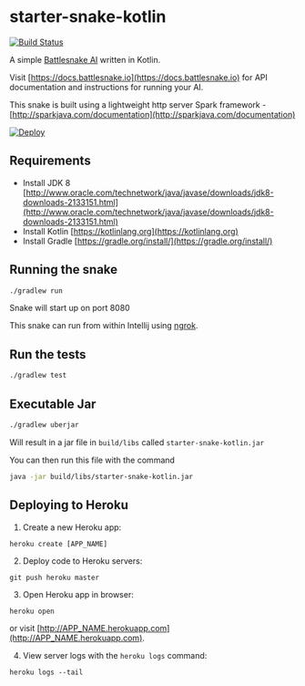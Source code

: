 starter-snake-kotlin
===

[![Build Status](https://travis-ci.org/battlesnakeio/starter-snake-kotlin.svg?branch=master)](https://travis-ci.org/battlesnakeio/starter-snake-kotlin)

A simple [Battlesnake AI](http://battlesnake.io) written in Kotlin.

Visit [https://docs.battlesnake.io](https://docs.battlesnake.io) 
for API documentation and instructions for running your AI.

This snake is built using a lightweight http server Spark framework - [http://sparkjava.com/documentation](http://sparkjava.com/documentation)

[![Deploy](https://www.herokucdn.com/deploy/button.png)](https://heroku.com/deploy)

Requirements
---

- Install JDK 8 [http://www.oracle.com/technetwork/java/javase/downloads/jdk8-downloads-2133151.html](http://www.oracle.com/technetwork/java/javase/downloads/jdk8-downloads-2133151.html)
- Install Kotlin [https://kotlinlang.org](https://kotlinlang.org)
- Install Gradle [https://gradle.org/install/](https://gradle.org/install/)

Running the snake
---

```bash
./gradlew run
```

Snake will start up on port 8080

This snake can run from within Intellij using [ngrok](https://ngrok.com). 

Run the tests
---

```bash
./gradlew test
```


Executable Jar
---

```bash
./gradlew uberjar
```

Will result in a jar file in `build/libs` called `starter-snake-kotlin.jar`

You can then run this file with the command

```bash
java -jar build/libs/starter-snake-kotlin.jar
```


Deploying to Heroku
---

1) Create a new Heroku app:
```
heroku create [APP_NAME]
```

2) Deploy code to Heroku servers:
```
git push heroku master
```

3) Open Heroku app in browser:
```
heroku open
```
or visit [http://APP_NAME.herokuapp.com](http://APP_NAME.herokuapp.com).

4) View server logs with the `heroku logs` command:
```
heroku logs --tail
```
